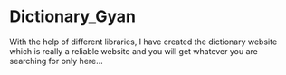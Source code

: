 # Dictionary_Gyan
With the help of different libraries, I have created the dictionary website which is really a reliable website and you will get whatever you are searching for only here... 
